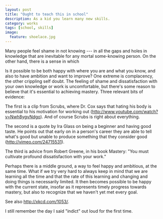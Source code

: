 ```yaml
---
layout: post
title: "Ought to teach this in school"
description: As a kid you learn many new skills.
category: works
tags: [school, skills]
image:
  feature: shoelace.jpg
---
```


Many people feel shame in not knowing --- in all the gaps and holes in knowledge that are inevitable for any mortal some-knowing person. On the other hand, there is a sense in which 

Is it possible to be both happy with where you are and what you know, and also to have ambition and want to improve? One extreme is complacency, the other crippling self doubt. The feeling of shame and dissatisfaction with your own knowledge or work is uncomfortable, but there's some reason to believe that it's essential to achieving mastery. Three relevant bits of evidence:

The first is a clip from Scrubs, where Dr. Cox says that hating his body is essential to his motivation for working out (http://www.youtube.com/watch?v=Nwh8ygvNdgo). And of course Scrubs is right about everything.

The second is a quote by Ira Glass on being a beginner and having good taste. He points out that early on in a person's career they are able to tell what's good but unable to produce something that they consider good (http://vimeo.com/24715531).

The third is advice from Robert Greene, in his book Mastery: "You must cultivate profound dissatisfaction with your work."

Perhaps there is a middle ground, a way to feel happy and ambitious, at the same time. What if we try very hard to always keep in mind that we are learning all the time and that the rate of this learning and changing and doing things is necessarily limited. It then becomes possible to be happy with the current state, insofar as it represents timely progress towards mastery, but also to recognize that we haven't yet met every goal.

See also http://xkcd.com/1053/.

I still remember the day I said "indict" out loud for the first time.
